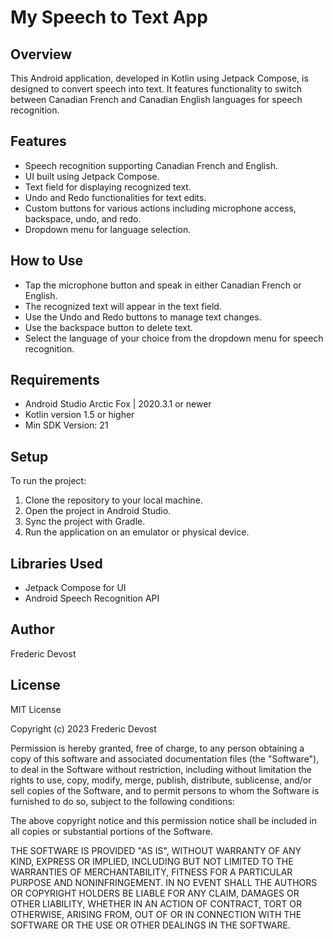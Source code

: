 
# My Speech to Text App

## Overview
This Android application, developed in Kotlin using Jetpack Compose, is designed to convert speech into text. It features functionality to switch between Canadian French and Canadian English languages for speech recognition.

## Features
- Speech recognition supporting Canadian French and English.
- UI built using Jetpack Compose.
- Text field for displaying recognized text.
- Undo and Redo functionalities for text edits.
- Custom buttons for various actions including microphone access, backspace, undo, and redo.
- Dropdown menu for language selection.

## How to Use
- Tap the microphone button and speak in either Canadian French or English.
- The recognized text will appear in the text field.
- Use the Undo and Redo buttons to manage text changes.
- Use the backspace button to delete text.
- Select the language of your choice from the dropdown menu for speech recognition.

## Requirements
- Android Studio Arctic Fox | 2020.3.1 or newer
- Kotlin version 1.5 or higher
- Min SDK Version: 21

## Setup
To run the project:
1. Clone the repository to your local machine.
2. Open the project in Android Studio.
3. Sync the project with Gradle.
4. Run the application on an emulator or physical device.

## Libraries Used
- Jetpack Compose for UI
- Android Speech Recognition API

## Author
Frederic Devost

## License

MIT License

Copyright (c) 2023 Frederic Devost

Permission is hereby granted, free of charge, to any person obtaining a copy
of this software and associated documentation files (the "Software"), to deal
in the Software without restriction, including without limitation the rights
to use, copy, modify, merge, publish, distribute, sublicense, and/or sell
copies of the Software, and to permit persons to whom the Software is
furnished to do so, subject to the following conditions:

The above copyright notice and this permission notice shall be included in all
copies or substantial portions of the Software.

THE SOFTWARE IS PROVIDED "AS IS", WITHOUT WARRANTY OF ANY KIND, EXPRESS OR
IMPLIED, INCLUDING BUT NOT LIMITED TO THE WARRANTIES OF MERCHANTABILITY,
FITNESS FOR A PARTICULAR PURPOSE AND NONINFRINGEMENT. IN NO EVENT SHALL THE
AUTHORS OR COPYRIGHT HOLDERS BE LIABLE FOR ANY CLAIM, DAMAGES OR OTHER
LIABILITY, WHETHER IN AN ACTION OF CONTRACT, TORT OR OTHERWISE, ARISING FROM,
OUT OF OR IN CONNECTION WITH THE SOFTWARE OR THE USE OR OTHER DEALINGS IN THE
SOFTWARE.
